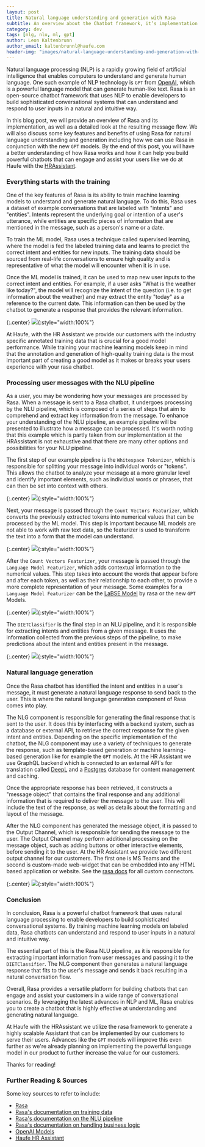```yaml
---
layout: post
title: Natural language understanding and generation with Rasa
subtitle: An overview about the Chatbot framework, it’s implementation and the resulting message flow
category: dev
tags: [nlg, nlu, ml, gpt]
author: Leon Kaltenbrunn
author_email: kaltenbrunnl@haufe.com
header-img: "images/natural-language-understanding-and-generation-with-Rasa/hero.png"
---
```


Natural language processing (NLP) is a rapidly growing field of artificial intelligence that enables computers to understand and generate human language. One such example of NLP technology is `GPT` from [OpenAI](https://beta.openai.com/docs/models), which is a powerful language model that can generate human-like text. Rasa is an open-source chatbot framework that uses NLP to enable developers to build sophisticated conversational systems that can understand and respond to user inputs in a natural and intuitive way.

In this blog post, we will provide an overview of Rasa and its implementation, as well as a detailed look at the resulting message flow. We will also discuss some key features and benefits of using Rasa for natural language understanding and generation including how we can use Rasa in conjunction with the new `GPT` models. By the end of this post, you will have a better understanding of how Rasa works and how it can help you build powerful chatbots that can engage and assist your users like we do at Haufe with the [HRAssistant](https://www.haufe.de/hr/chatbot).

### Everything starts with the training

One of the key features of Rasa is its ability to train machine learning models to understand and generate natural language. To do this, Rasa uses a dataset of example conversations that are labeled with "intents" and "entities". Intents represent the underlying goal or intention of a user's utterance, while entities are specific pieces of information that are mentioned in the message, such as a person's name or a date.

To train the ML model, Rasa uses a technique called supervised learning, where the model is fed the labeled training data and learns to predict the correct intent and entities for new inputs. The training data should be sourced from real-life conversations to ensure high quality and is representative of what the model will encounter when it is in use. 

Once the ML model is trained, it can be used to map new user inputs to the correct intent and entities. For example, if a user asks "What is the weather like today?", the model will recognize the intent of the question (i.e. to get information about the weather) and may extract the entity "today" as a reference to the current date. This information can then be used by the chatbot to generate a response that provides the relevant information.

{:.center}
![]( /images/natural-language-understanding-and-generation-with-Rasa/intro.png){:style="width:100%"}

At Haufe, with the HR Assistant we provide our customers with the industry specific annotated training data that is crucial for a good model performance. While training your machine learning models keep in mind that the annotation and generation of high-quality training data is the most important part of creating a good model as it makes or breaks your users experience with your rasa chatbot.

### Processing user messages with the NLU pipeline

As a user, you may be wondering how your messages are processed by Rasa. When a message is sent to a Rasa chatbot, it undergoes processing by the NLU pipeline, which is composed of a series of steps that aim to comprehend and extract key information from the message. To enhance your understanding of the NLU pipeline, an example pipeline will be presented to illustrate how a message can be processed. It's worth noting that this example which is partly taken from our implementation at the HRAssistant is not exhaustive and that there are many other options and possibilities for your NLU pipeline.

The first step of our example pipeline is the `Whitespace Tokenizer`, which is responsible for splitting your message into individual words or "tokens". This allows the chatbot to analyze your message at a more granular level and identify important elements, such as individual words or phrases, that can then be set into context with others.

{:.center}
![]( /images/natural-language-understanding-and-generation-with-Rasa/1.png){:style="width:100%"}

Next, your message is passed through the `Count Vectors Featurizer`, which converts the previously extracted tokens into numerical values that can be processed by the ML model. This step is important because ML models are not able to work with raw text data, so the featurizer is used to transform the text into a form that the model can understand.

{:.center}
![]( /images/natural-language-understanding-and-generation-with-Rasa/2.png){:style="width:100%"}

After the `Count Vectors Featurizer`, your message is passed through the `Language Model Featurizer`, which adds contextual information to the numerical values. This step takes into account the words that appear before and after each token, as well as their relationship to each other, to provide a more complete representation of your message. Some examples for a `Language Model Featurizer` can be the [LaBSE Model](https://huggingface.co/rasa/LaBSE) by rasa or the new `GPT` Models.

{:.center}
![]( /images/natural-language-understanding-and-generation-with-Rasa/3.png){:style="width:100%"}

The `DIETClassifier` is the final step in an NLU pipeline, and it is responsible for extracting intents and entities from a given message. It uses the information collected from the previous steps of the pipeline, to make predictions about the intent and entities present in the message.

{:.center}
![]( /images/natural-language-understanding-and-generation-with-Rasa/5.png){:style="width:100%"}

### Natural language generation

Once the Rasa chatbot has identified the intent and entities in a user's message, it must generate a natural language response to send back to the user. This is where the natural language generation component of Rasa comes into play.

The NLG component is responsible for generating the final response that is sent to the user. It does this by interfacing with a backend system, such as a database or external API, to retrieve the correct response for the given intent and entities. Depending on the specific implementation of the chatbot, the NLG component may use a variety of techniques to generate the response, such as template-based generation or machine learning-based generation like for example the `GPT` models. At the HR Assistant we use GraphQL backend which is connected to an external API`s for translation called [DeepL](https://www.deepl.com/translator) and a [Postgres](https://www.postgresql.org/) database for content management and caching.

Once the appropriate response has been retrieved, it constructs a "message object" that contains the final response and any additional information that is required to deliver the message to the user. This will include the text of the response, as well as details about the formatting and layout of the message.

After the NLG component has generated the message object, it is passed to the Output Channel, which is responsible for sending the message to the user. The Output Channel may perform additional processing on the message object, such as adding buttons or other interactive elements, before sending it to the user. At the HR Assistant we provide two different output channel for our customers. The first one is MS Teams and the second is custom-made web-widget that can be embedded into any HTML based application or website. See the [rasa docs](https://rasa.com/docs/rasa/next/connectors/custom-connectors) for all custom connectors. 

{:.center}
![]( /images/natural-language-understanding-and-generation-with-Rasa/6.png){:style="width:100%"}


### Conclusion

In conclusion, Rasa is a powerful chatbot framework that uses natural language processing to enable developers to build sophisticated conversational systems. By training machine learning models on labeled data, Rasa chatbots can understand and respond to user inputs in a natural and intuitive way. 

The essential part of this is the Rasa NLU pipeline, as it is responsible for extracting important information from user messages and passing it to the `DIETClassifier`. The NLG component then generates a natural language response that fits to the user's message and sends it back resulting in a natural conversation flow.

Overall, Rasa provides a versatile platform for building chatbots that can engage and assist your customers in a wide range of conversational scenarios. By leveraging the latest advances in NLP and ML, Rasa enables you to create a chatbot that is highly effective at understanding and generating natural language.

At Haufe with the HRAssistant we utilize the rasa framework to generate a highly scalable Assistant that can be implemented by our customers to serve their users. Advances like the `GPT` models will improve this even further as we're already planning on implementing the powerful language model in our product to further increase the value for our customers. 

Thanks for reading!

### Further Reading & Sources
Some key sources to refer to include:
- [Rasa](https://rasa.com/)
- [Rasa's documentation on training data](https://rasa.com/docs/rasa/tuning-your-model/)
- [Rasa's documentation on the NLU pipeline](https://rasa.com/docs/rasa/nlu/components/)
- [Rasa's documentation on handling business logic](https://rasa.com/docs/rasa/nlu/components/)
- [OpenAI Models](https://beta.openai.com/docs/models)
- [Haufe HR Assistant](https://www.haufe.de/hr/chatbot)
